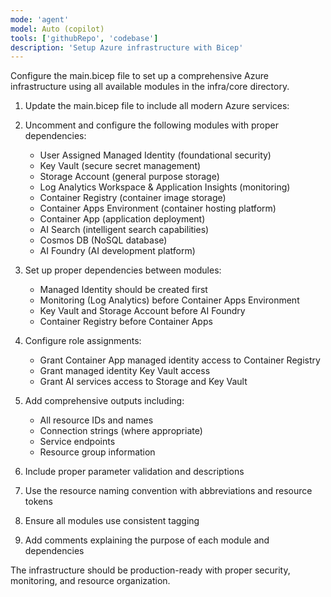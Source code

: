 ```yaml
---
mode: 'agent'
model: Auto (copilot)
tools: ['githubRepo', 'codebase']
description: 'Setup Azure infrastructure with Bicep'
---
```

Configure the main.bicep file to set up a comprehensive Azure infrastructure using all available modules in the infra/core directory.

1. Update the main.bicep file to include all modern Azure services:

2. Uncomment and configure the following modules with proper dependencies:
   - User Assigned Managed Identity (foundational security)
   - Key Vault (secure secret management)
   - Storage Account (general purpose storage)
   - Log Analytics Workspace & Application Insights (monitoring)
   - Container Registry (container image storage)
   - Container Apps Environment (container hosting platform)
   - Container App (application deployment)
   - AI Search (intelligent search capabilities)
   - Cosmos DB (NoSQL database)
   - AI Foundry (AI development platform)

3. Set up proper dependencies between modules:
   - Managed Identity should be created first
   - Monitoring (Log Analytics) before Container Apps Environment
   - Key Vault and Storage Account before AI Foundry
   - Container Registry before Container Apps

4. Configure role assignments:
   - Grant Container App managed identity access to Container Registry
   - Grant managed identity Key Vault access
   - Grant AI services access to Storage and Key Vault

5. Add comprehensive outputs including:
   - All resource IDs and names
   - Connection strings (where appropriate)
   - Service endpoints
   - Resource group information

6. Include proper parameter validation and descriptions

7. Use the resource naming convention with abbreviations and resource tokens

8. Ensure all modules use consistent tagging

9. Add comments explaining the purpose of each module and dependencies

The infrastructure should be production-ready with proper security, monitoring, and resource organization.